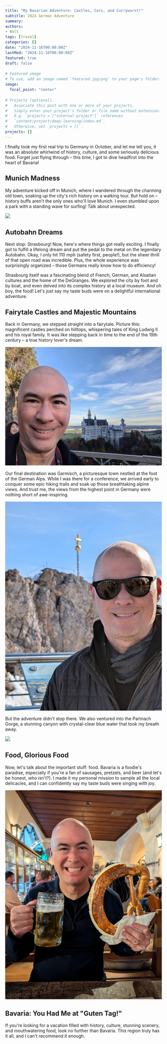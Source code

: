 ```yaml
---
title: "My Bavarian Adventure: Castles, Cars, and Currywurst!"
subtitle: 2024 German Adventure
summary: 
authors:
- Walt
tags: [travel]
categories: []
date: "2024-11-16T00:00:00Z"
lastMod: "2024-11-16T00:00:00Z"
featured: true
draft: false

# Featured image
# To use, add an image named `featured.jpg/png` to your page's folder. 
image:
  focal_point: "center"

# Projects (optional).
#   Associate this post with one or more of your projects.
#   Simply enter your project's folder or file name without extension.
#   E.g. `projects = ["internal-project"]` references 
#   `content/project/deep-learning/index.md`.
#   Otherwise, set `projects = []`.
projects: []
---
```


I finally took my first real trip to Germany in October, and let me tell you, it was an absolute whirlwind of history, culture, and some seriously delicious food. Forget just flying through – this time, I got to dive headfirst into the heart of Bavaria!

## Munich Madness

My adventure kicked off in Munich, where I wandered through the charming old town, soaking up the city's rich history on a walking tour. But hold on – history buffs aren't the only ones who'll love Munich. I even stumbled upon a park with a standing wave for surfing! Talk about unexpected.

![](PXL_20241013_082146356.MP.jpg)

## Autobahn Dreams

Next stop: Strasbourg! Now, here's where things got really exciting. I finally got to fulfill a lifelong dream and put the pedal to the metal on the legendary Autobahn. Okay, I only hit 110 mph (safety first, people!), but the sheer thrill of that open road was incredible. Plus, the whole experience was surprisingly organized – those Germans really know how to do efficiency!

Strasbourg itself was a fascinating blend of French, German, and Alsatian cultures and the home of the DeGranges. We explored the city by foot and by boat, and even delved into its complex history at a local museum. And oh boy, the food! Let's just say my taste buds were on a delightful international adventure.

## Fairytale Castles and Majestic Mountains

Back in Germany, we stepped straight into a fairytale. Picture this: magnificent castles perched on hilltops, whispering tales of King Ludwig II and his royal family. It was like stepping back in time to the end of the 19th century – a true history lover's dream.

![](PXL_20241017_070840628.jpg)

Our final destination was Garmisch, a picturesque town nestled at the foot of the German Alps. While I was there for a conference, we arrived early to conquer some epic hiking trails and soak up those breathtaking alpine views. And trust me, the views from the highest point in Germany were nothing short of awe-inspiring.

![](PXL_20241021_092331130.RAW-01.COVER.jpg)

But the adventure didn't stop there. We also ventured into the Partnach Gorge, a stunning canyon with crystal-clear blue water that took my breath away.

![](PXL_20241019_091905417.RAW-01.COVER.jpg)

## Food, Glorious Food

Now, let's talk about the important stuff: food. Bavaria is a foodie's paradise, especially if you're a fan of sausages, pretzels, and beer (and let's be honest, who isn't?). I made it my personal mission to sample all the local delicacies, and I can confidently say my taste buds were singing with joy.

![](featured.jpg)

## Bavaria: You Had Me at "Guten Tag!"

If you're looking for a vacation filled with history, culture, stunning scenery, and mouthwatering food, look no further than Bavaria. This region truly has it all, and I can't recommend it enough.